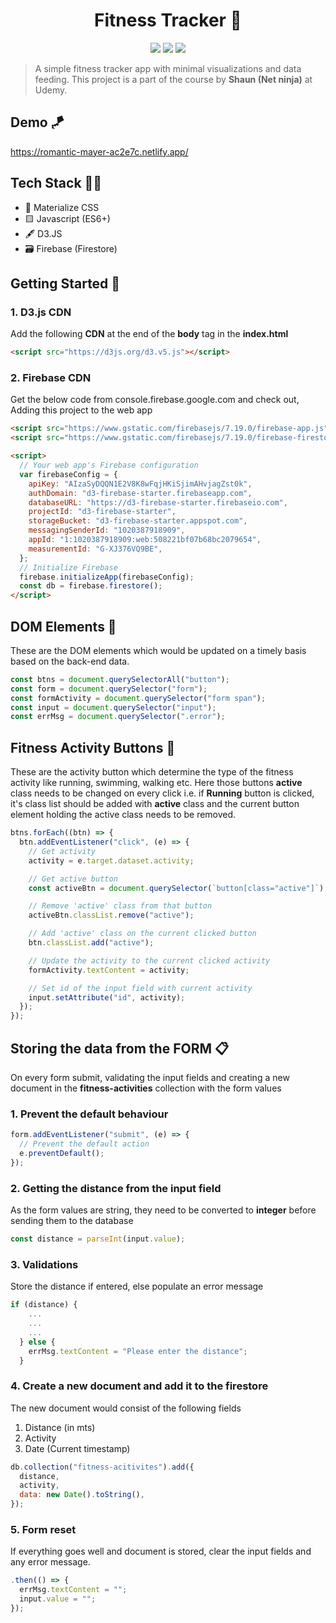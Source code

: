 <h1 align="center">Fitness Tracker 🏃</h1>
<p align="center">
  <img src="https://img.shields.io/badge/materialize-v1.0-ff69b4">
  <img src="https://img.shields.io/badge/D3.js-v5-important">
  <img src="https://img.shields.io/badge/firebase-v7.19.0-yellow">
</p>

> A simple fitness tracker app with minimal visualizations and data feeding. This project is a part of the course by **Shaun (Net ninja)** at Udemy.

## Demo 🪁

https://romantic-mayer-ac2e7c.netlify.app/

## Tech Stack 👩‍💻

- 🌈 Materialize CSS
- 🟨 Javascript (ES6+)
- 🖋️ D3.JS
- 🗃️ Firebase (Firestore)

## Getting Started 🚀

### 1. D3.js CDN

Add the following **CDN** at the end of the **body** tag in the **index.html**

```html
<script src="https://d3js.org/d3.v5.js"></script>
```

### 2. Firebase CDN

Get the below code from console.firebase.google.com and check out, Adding this project to the web app

```html
<script src="https://www.gstatic.com/firebasejs/7.19.0/firebase-app.js"></script>
<script src="https://www.gstatic.com/firebasejs/7.19.0/firebase-firestore.js"></script>

<script>
  // Your web app's Firebase configuration
  var firebaseConfig = {
    apiKey: "AIzaSyDQQN1E2V8K8wFqjHKiSjimAHvjagZst0k",
    authDomain: "d3-firebase-starter.firebaseapp.com",
    databaseURL: "https://d3-firebase-starter.firebaseio.com",
    projectId: "d3-firebase-starter",
    storageBucket: "d3-firebase-starter.appspot.com",
    messagingSenderId: "1020387918909",
    appId: "1:1020387918909:web:508221bf07b68bc2079654",
    measurementId: "G-XJ376VQ9BE",
  };
  // Initialize Firebase
  firebase.initializeApp(firebaseConfig);
  const db = firebase.firestore();
</script>
```

## DOM Elements 🌲

These are the DOM elements which would be updated on a timely basis based on the back-end data.

```javascript
const btns = document.querySelectorAll("button");
const form = document.querySelector("form");
const formActivity = document.querySelector("form span");
const input = document.querySelector("input");
const errMsg = document.querySelector(".error");
```

## Fitness Activity Buttons 🔲

These are the activity button which determine the type of the fitness activity like running, swimming, walking etc. Here those buttons **active** class needs to be changed on every click i.e. if **Running** button is clicked, it's class list should be added with **active** class and the current button element holding the active class needs to be removed.

```javascript
btns.forEach((btn) => {
  btn.addEventListener("click", (e) => {
    // Get activity
    activity = e.target.dataset.activity;

    // Get active button
    const activeBtn = document.querySelector(`button[class="active"]`);

    // Remove 'active' class from that button
    activeBtn.classList.remove("active");

    // Add 'active' class on the current clicked button
    btn.classList.add("active");

    // Update the activity to the current clicked activity
    formActivity.textContent = activity;

    // Set id of the input field with current activity
    input.setAttribute("id", activity);
  });
});
```

## Storing the data from the FORM 📋

On every form submit, validating the input fields and creating a new document in the **fitness-activities** collection with the form values

### 1. Prevent the default behaviour

```javascript
form.addEventListener("submit", (e) => {
  // Prevent the default action
  e.preventDefault();
});
```

### 2. Getting the distance from the input field

As the form values are string, they need to be converted to **integer** before sending them to the database

```javascript
const distance = parseInt(input.value);
```

### 3. Validations

Store the distance if entered, else populate an error message

```javascript
if (distance) {
    ...
    ...
    ...
  } else {
    errMsg.textContent = "Please enter the distance";
  }
```

### 4. Create a new document and add it to the firestore

The new document would consist of the following fields

1. Distance (in mts)
2. Activity
3. Date (Current timestamp)

```javascript
db.collection("fitness-acitivites").add({
  distance,
  activity,
  data: new Date().toString(),
});
```

### 5. Form reset

If everything goes well and document is stored, clear the input fields and any error message.

```javascript
.then(() => {
  errMsg.textContent = "";
  input.value = "";
});
```
